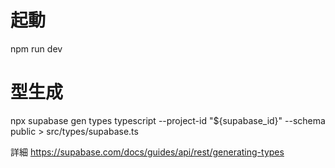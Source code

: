 # 起動
npm run dev

# 型生成
npx supabase gen types typescript --project-id "${supabase_id}" --schema public > src/types/supabase.ts

詳細
https://supabase.com/docs/guides/api/rest/generating-types
